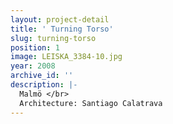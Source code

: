 ```yaml
---
layout: project-detail
title: ' Turning Torso'
slug: turning-torso
position: 1
image: LEISKA_3384-10.jpg
year: 2008
archive_id: ''
description: |-
  Malmö </br>
  Architecture: Santiago Calatrava
---
```


